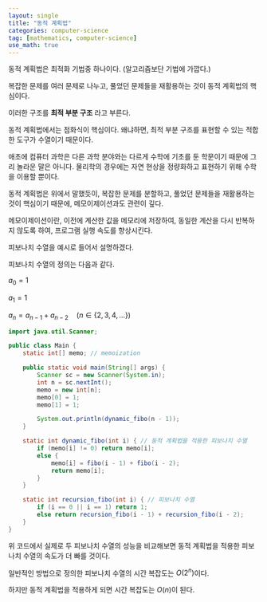 ```yaml
---
layout: single
title: "동적 계획법"
categories: computer-science
tag: [mathematics, computer-science]
use_math: true
---
```


동적 계획법은 최적화 기법중 하나이다. (알고리즘보단 기법에 가깝다.)

복잡한 문제를 여러 문제로 나누고, 풀었던 문제들을 재활용하는 것이 동적 계획법의 핵심이다.

이러한 구조를 **최적 부분 구조** 라고 부른다.

동적 계획법에서는 점화식이 핵심이다.
왜냐하면, 최적 부분 구조를 표현할 수 있는 적합한 도구가 수열이기 때문이다.

애초에 컴퓨터 과학은 다른 과학 분야와는 다르게 수학에 기초를 둔 학문이기 때문에 그리 놀라운 말은 아니다. 물리학의 경우에는 자연 현상을 정량화하고 표현하기 위해 수학을 이용할 뿐이다.

동적 계획법은 위에서 말했듯이, 복잡한 문제를 분할하고, 풀었던 문제들을 재활용하는 것이 핵심이기 때문에, 메모이제이션과도 관련이 깊다.

메모이제이션이란, 이전에 계산한 값을 메모리에 저장하여, 동일한 계산을 다시 반복하지 않도록 하여, 프로그램 실행 속도를 향상시킨다.

피보나치 수열을 예시로 들어서 설명하겠다.

피보나치 수열의 정의는 다음과 같다.

$a_0=1$

$a_1=1$

$a_n = a_{n-1} + a_{n-2} \quad (n\in\left\{2, 3, 4, ...\right\})$

```java
import java.util.Scanner;

public class Main {
    static int[] memo; // memoization

    public static void main(String[] args) {
        Scanner sc = new Scanner(System.in);
        int n = sc.nextInt();
        memo = new int[n];
        memo[0] = 1;
        memo[1] = 1;

        System.out.println(dynamic_fibo(n - 1));
    }

    static int dynamic_fibo(int i) { // 동적 계획법을 적용한 피보나치 수열
        if (memo[i] != 0) return memo[i];
        else {
            memo[i] = fibo(i - 1) + fibo(i - 2);
            return memo[i];
        }
    }

    static int recursion_fibo(int i) { // 피보나치 수열
        if (i == 0 || i == 1) return 1;
        else return recursion_fibo(i - 1) + recursion_fibo(i - 2);
    }
}
```

위 코드에서 실제로 두 피보나치 수열의 성능을 비교해보면 동적 계획법을 적용한 피보나치 수열의 속도가 더 빠를 것이다.

일반적인 방법으로 정의한 피보나치 수열의 시간 복잡도는 $O(2^n)$이다.

하지만 동적 계획법을 적용하게 되면 시간 복잡도는 $O(n)$이 된다.
